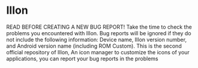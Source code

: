 # IlIon

READ BEFORE CREATING A NEW BUG REPORT!
Take the time to check the problems you encountered with IlIon.
Bug reports will be ignored if they do not include the following information: Device name, IlIon version number, and Android version name (including ROM Custom).
This is the second official repository of IlIon, An icon manager to customize the icons of your applications, you can report your bug reports in the problems
